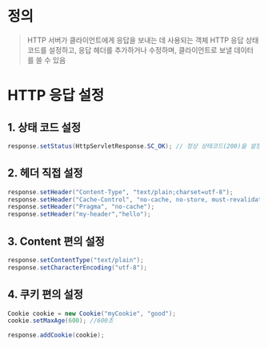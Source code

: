 # 정의
> HTTP 서버가 클라이언트에게 응답을 보내는 데 사용되는 객체
> HTTP 응답 상태 코드를 설정하고, 응답 헤더를 추가하거나 수정하며, 클라이언트로 보낼 데이터를 쓸 수 있음

# HTTP 응답 설정

## 1. 상태 코드 설정
```java
response.setStatus(HttpServletResponse.SC_OK); // 정상 상태코드(200)을 설정
```

## 2. 헤더 직접 설정
```java
response.setHeader("Content-Type", "text/plain;charset=utf-8");
response.setHeader("Cache-Control", "no-cache, no-store, must-revalidate");
response.setHeader("Pragma", "no-cache");
response.setHeader("my-header","hello");
```

## 3. Content 편의 설정
```java
response.setContentType("text/plain");
response.setCharacterEncoding("utf-8");
```

## 4. 쿠키 편의 설정
```java
Cookie cookie = new Cookie("myCookie", "good");
cookie.setMaxAge(600); //600초

response.addCookie(cookie);
```

##